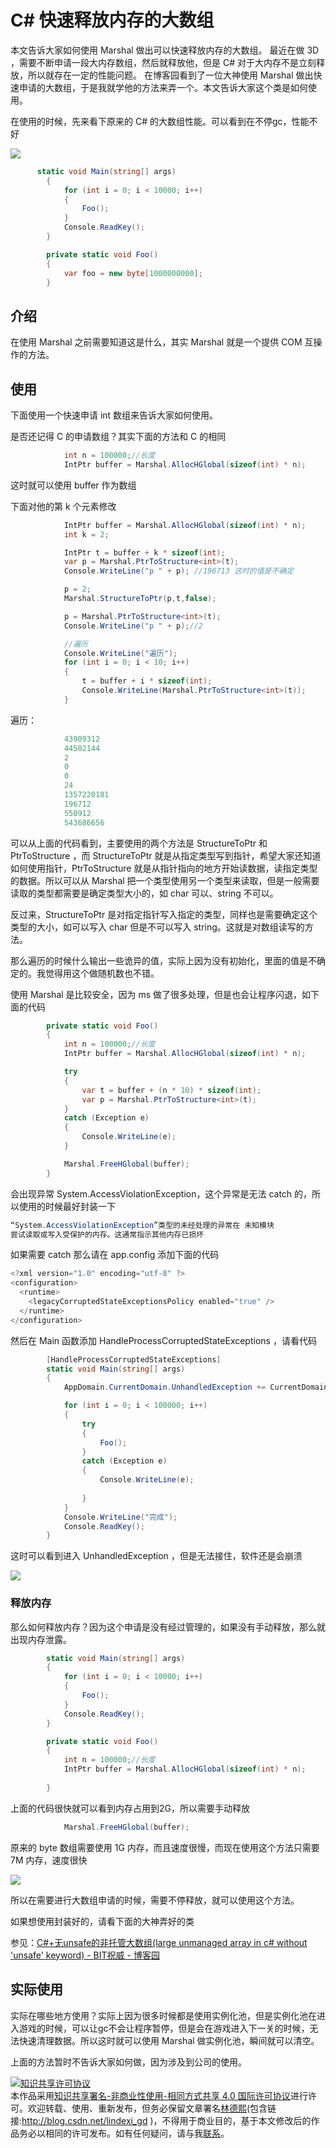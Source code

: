 
# C# 快速释放内存的大数组

本文告诉大家如何使用 Marshal 做出可以快速释放内存的大数组。
最近在做 3D ，需要不断申请一段大内存数组，然后就释放他，但是 C# 对于大内存不是立刻释放，所以就存在一定的性能问题。
在博客园看到了一位大神使用 Marshal 做出快速申请的大数组，于是我就学他的方法来弄一个。本文告诉大家这个类是如何使用。

<!--more-->



在使用的时候，先来看下原来的 C# 的大数组性能。可以看到在不停gc，性能不好

![](http://image.acmx.xyz/34fdad35-5dfe-a75b-2b4b-8c5e313038e2%2F201712151723520171220112957.jpg)

```csharp
      static void Main(string[] args)
        {
            for (int i = 0; i < 10000; i++)
            {
                Foo();
            }
            Console.ReadKey();
        }

        private static void Foo()
        {
            var foo = new byte[1000000000];
        }
```

## 介绍

在使用 Marshal 之前需要知道这是什么，其实 Marshal 就是一个提供 COM 互操作的方法。

## 使用

下面使用一个快速申请 int 数组来告诉大家如何使用。

是否还记得 C 的申请数组？其实下面的方法和 C 的相同

```csharp
            int n = 100000;//长度
            IntPtr buffer = Marshal.AllocHGlobal(sizeof(int) * n);
```

这时就可以使用 buffer 作为数组

下面对他的第 k 个元素修改

```csharp
            IntPtr buffer = Marshal.AllocHGlobal(sizeof(int) * n);
            int k = 2;

            IntPtr t = buffer + k * sizeof(int);
            var p = Marshal.PtrToStructure<int>(t);
            Console.WriteLine("p " + p); //196713 这时的值是不确定

            p = 2;
            Marshal.StructureToPtr(p,t,false);

            p = Marshal.PtrToStructure<int>(t);
            Console.WriteLine("p " + p);//2

            //遍历
            Console.WriteLine("遍历");
            for (int i = 0; i < 10; i++)
            {
                t = buffer + i * sizeof(int);
                Console.WriteLine(Marshal.PtrToStructure<int>(t));
            }
```

遍历：

```csharp
            43909312
            44502144
            2
            0
            0
            24
            1357220181
            196712
            550912
            543686656
```

可以从上面的代码看到，主要使用的两个方法是 StructureToPtr 和 PtrToStructure ，而 StructureToPtr 就是从指定类型写到指针，希望大家还知道如何使用指针，PtrToStructure 就是从指针指向的地方开始读数据，读指定类型的数据。所以可以从 Marshal 把一个类型使用另一个类型来读取，但是一般需要读取的类型都需要是确定类型大小的，如 char 可以、string 不可以。

反过来，StructureToPtr 是对指定指针写入指定的类型，同样也是需要确定这个类型的大小，如可以写入 char 但是不可以写入 string。这就是对数组读写的方法。

那么遍历的时候什么输出一些诡异的值，实际上因为没有初始化，里面的值是不确定的。我觉得用这个做随机数也不错。

使用 Marshal 是比较安全，因为 ms 做了很多处理，但是也会让程序闪退，如下面的代码

```csharp
        private static void Foo()
        {
            int n = 100000;//长度
            IntPtr buffer = Marshal.AllocHGlobal(sizeof(int) * n);

            try
            {
                var t = buffer + (n * 10) * sizeof(int);
                var p = Marshal.PtrToStructure<int>(t);
            }
            catch (Exception e)
            {
                Console.WriteLine(e);
            }

            Marshal.FreeHGlobal(buffer);
        }
```

会出现异常 System.AccessViolationException，这个异常是无法 catch 的，所以使用的时候最好封装一下

```csharp
“System.AccessViolationException”类型的未经处理的异常在 未知模块
尝试读取或写入受保护的内存。这通常指示其他内存已损坏
```

如果需要 catch 那么请在 app.config 添加下面的代码

```csharp
<?xml version="1.0" encoding="utf-8" ?>
<configuration>
  <runtime>
    <legacyCorruptedStateExceptionsPolicy enabled="true" />
  </runtime>
</configuration>
```

然后在 Main 函数添加 HandleProcessCorruptedStateExceptions ，请看代码

```csharp
        [HandleProcessCorruptedStateExceptions]
        static void Main(string[] args)
        {
            AppDomain.CurrentDomain.UnhandledException += CurrentDomain_UnhandledException;

            for (int i = 0; i < 100000; i++)
            {
                try
                {
                    Foo();
                }
                catch (Exception e)
                {
                    Console.WriteLine(e);
                   
                }
            }
            Console.WriteLine("完成");
            Console.ReadKey();
        }
```

这时可以看到进入 UnhandledException ，但是无法接住，软件还是会崩溃

![](http://image.acmx.xyz/34fdad35-5dfe-a75b-2b4b-8c5e313038e2%2F201712151723520171220152536.jpg)

### 释放内存

那么如何释放内存？因为这个申请是没有经过管理的，如果没有手动释放，那么就出现内存泄露。

```csharp
        static void Main(string[] args)
        {
            for (int i = 0; i < 10000; i++)
            {
                Foo();
            }
            Console.ReadKey();
        }

        private static void Foo()
        {
            int n = 100000;//长度
            IntPtr buffer = Marshal.AllocHGlobal(sizeof(int) * n);
           
        }
```

上面的代码很快就可以看到内存占用到2G，所以需要手动释放

```csharp
            Marshal.FreeHGlobal(buffer);

```

原来的 byte 数组需要使用 1G 内存，而且速度很慢，而现在使用这个方法只需要 7M 内存，速度很快

![](http://image.acmx.xyz/34fdad35-5dfe-a75b-2b4b-8c5e313038e2%2F201712151723520171220142918.jpg)

所以在需要进行大数组申请的时候，需要不停释放，就可以使用这个方法。

如果想使用封装好的，请看下面的大神弄好的类

参见：[C#+无unsafe的非托管大数组(large unmanaged array in c# without 'unsafe' keyword) - BIT祝威 - 博客园](http://www.cnblogs.com/bitzhuwei/p/huge-unmanged-array-in-csharp.html )

## 实际使用

实际在哪些地方使用？实际上因为很多时候都是使用实例化池，但是实例化池在进入游戏的时候，可以让gc不会让程序暂停，但是会在游戏进入下一关的时候，无法快速清理数据。所以这时就可以使用 Marshal 做实例化池，瞬间就可以清空。

上面的方法暂时不告诉大家如何做，因为涉及到公司的使用。





<a rel="license" href="http://creativecommons.org/licenses/by-nc-sa/4.0/"><img alt="知识共享许可协议" style="border-width:0" src="https://licensebuttons.net/l/by-nc-sa/4.0/88x31.png" /></a><br />本作品采用<a rel="license" href="http://creativecommons.org/licenses/by-nc-sa/4.0/">知识共享署名-非商业性使用-相同方式共享 4.0 国际许可协议</a>进行许可。欢迎转载、使用、重新发布，但务必保留文章署名[林德熙](http://blog.csdn.net/lindexi_gd)(包含链接:http://blog.csdn.net/lindexi_gd )，不得用于商业目的，基于本文修改后的作品务必以相同的许可发布。如有任何疑问，请与我[联系](mailto:lindexi_gd@163.com)。